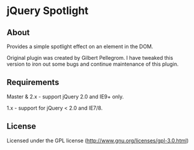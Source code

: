 # jQuery Spotlight

## About
Provides a simple spotlight effect on an element in the DOM.

Original plugin was created by Gilbert Pellegrom. I have tweaked this version to iron out some bugs and continue maintenance of this plugin.

## Requirements
Master & 2.x - support jQuery 2.0 and IE9+ only.

1.x - support for jQuery < 2.0 and IE7/8.

## License
Licensed under the GPL license (http://www.gnu.org/licenses/gpl-3.0.html)
